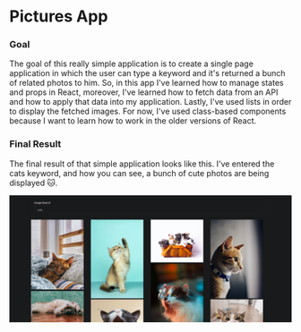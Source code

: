 # Pictures App

### Goal

The goal of this really simple application is to create a single page
application
in which the user can type a keyword and it's returned a bunch of related
photos to him.
So, in this app I've learned how to manage states and props in React,
moreover, I've learned how to fetch data from an API and how to apply
that data into my application. Lastly, I've used lists in order to
display the fetched images. For now, I've used class-based components
because I want to learn how to work in the older versions of React.

### Final Result

The final result of that simple application looks like this. I've entered the cats
keyword, and how you can see, a bunch of cute photos are being displayed :cat:.

![final Image](https://github.com/KPMGE/pictures-app/blob/main/final-result.png)
